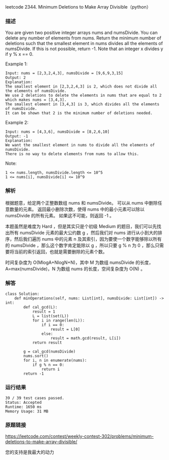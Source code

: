 leetcode  2344. Minimum Deletions to Make Array Divisible（python）




### 描述

You are given two positive integer arrays nums and numsDivide. You can delete any number of elements from nums. Return the minimum number of deletions such that the smallest element in nums divides all the elements of numsDivide. If this is not possible, return -1. Note that an integer x divides y if y % x == 0.



Example 1:


	Input: nums = [2,3,2,4,3], numsDivide = [9,6,9,3,15]
	Output: 2
	Explanation: 
	The smallest element in [2,3,2,4,3] is 2, which does not divide all the elements of numsDivide.
	We use 2 deletions to delete the elements in nums that are equal to 2 which makes nums = [3,4,3].
	The smallest element in [3,4,3] is 3, which divides all the elements of numsDivide.
	It can be shown that 2 is the minimum number of deletions needed.
	
Example 2:


	Input: nums = [4,3,6], numsDivide = [8,2,6,10]
	Output: -1
	Explanation: 
	We want the smallest element in nums to divide all the elements of numsDivide.
	There is no way to delete elements from nums to allow this.




Note:

	1 <= nums.length, numsDivide.length <= 10^5
	1 <= nums[i], numsDivide[i] <= 10^9


### 解析

根据题意，给定两个正整数数组 nums 和 numsDivide。 可以从 nums 中删除任意数量的元素。 返回最小删除次数，使得 nums 中的最小元素可以除以 numsDivide 的所有元素。 如果这不可能，则返回 -1 。 

本题虽然是难度为 Hard ，但是其实只是个初级 Medium 的题目，我们可以先找出所有 numsDivide 元素的最大公约数 g ，然后我们对 nums 进行从小到大的排序，然后我们遍历 nums 中的元素 n 及其索引，因为要使一个数字能够除以所有的 numsDivide ，那么这个数字肯定能除以 g ，所以只要  g % n 为 0 ，那么只需要将当前的索引返回，也就是需要删除的元素个数。

时间复杂度为 O(MlogA+NlogN+N)，其中 M 为数组 numsDivide 的长度，A=max(numsDivide)，N 为数组 nums 的长度，空间复杂度为 O(N) 。


### 解答

	class Solution:
	    def minOperations(self, nums: List[int], numsDivide: List[int]) -> int:
	        def cal_gcd(L):
	            result = 1
	            L = list(set(L))
	            for i in range(len(L)):
	                if i == 0:
	                    result = L[0]
	                else:
	                    result = math.gcd(result, L[i])
	            return result
	
	        g = cal_gcd(numsDivide)
	        nums.sort()
	        for i, n in enumerate(nums):
	            if g % n == 0:
	                return i
	        return -1

### 运行结果

	39 / 39 test cases passed.
	Status: Accepted
	Runtime: 1650 ms
	Memory Usage: 31 MB


### 原题链接

https://leetcode.com/contest/weekly-contest-302/problems/minimum-deletions-to-make-array-divisible/


您的支持是我最大的动力
